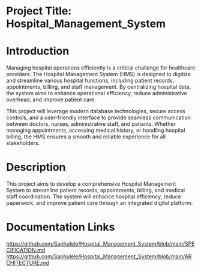 # Project Title: Hospital_Management_System

# Introduction

Managing hospital operations efficiently is a critical challenge for healthcare providers. The Hospital Management System (HMS) is designed to digitize and streamline various hospital functions, including patient records, appointments, billing, and staff management. By centralizing hospital data, the system aims to enhance operational efficiency, reduce administrative overhead, and improve patient care.

This project will leverage modern database technologies, secure access controls, and a user-friendly interface to provide seamless communication between doctors, nurses, administrative staff, and patients. Whether managing appointments, accessing medical history, or handling hospital billing, the HMS ensures a smooth and reliable experience for all stakeholders.

# Description

This project aims to develop a comprehensive Hospital Management System to streamline patient records, appointments, billing, and medical staff coordination. The system will enhance hospital efficiency, reduce paperwork, and improve patient care through an integrated digital platform.

# Documentation Links

https://github.com/Saphulele/Hospital_Management_System/blob/main/SPECIFICATION.md
https://github.com/Saphulele/Hospital_Management_System/blob/main/ARCHITECTURE.md
